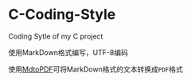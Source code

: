 # C-Coding-Style
Coding Sytle of my C project

使用MarkDown格式编写，UTF-8编码

使用[MdtoPDF](http://mdtr2pdf.com/)可将MarkDown格式的文本转换成`PDF`格式
